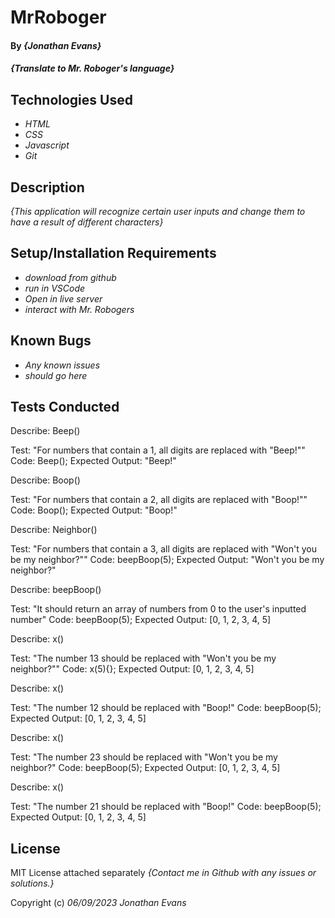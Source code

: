 # MrRoboger

#### By _**{Jonathan Evans}**_

#### _{Translate to Mr. Roboger's language}_

## Technologies Used

- _HTML_
- _CSS_
- _Javascript_
- _Git_

## Description

_{This application will recognize certain user inputs and change them to have a result of different characters}_

## Setup/Installation Requirements

- _download from github_
- _run in VSCode_
- _Open in live server_
- _interact with Mr. Robogers_

## Known Bugs

- _Any known issues_
- _should go here_

## Tests Conducted

Describe: Beep()

Test: "For numbers that contain a 1, all digits are replaced with "Beep!""
Code: Beep();
Expected Output: "Beep!"

Describe: Boop()

Test: "For numbers that contain a 2, all digits are replaced with "Boop!""
Code: Boop();
Expected Output: "Boop!"

Describe: Neighbor()

Test: "For numbers that contain a 3, all digits are replaced with "Won't you be my neighbor?""
Code: beepBoop(5);
Expected Output: "Won't you be my neighbor?"

Describe: beepBoop()

Test: "It should return an array of numbers from 0 to the user's inputted number"
Code: beepBoop(5);
Expected Output: [0, 1, 2, 3, 4, 5]

Describe: x()

Test: "The number 13 should be replaced with "Won't you be my neighbor?""
Code: x(5){};
Expected Output: [0, 1, 2, 3, 4, 5]

Describe: x()

Test: "The number 12 should be replaced with "Boop!"
Code: beepBoop(5);
Expected Output: [0, 1, 2, 3, 4, 5]

Describe: x()

Test: "The number 23 should be replaced with "Won't you be my neighbor?"
Code: beepBoop(5);
Expected Output: [0, 1, 2, 3, 4, 5]

Describe: x()

Test: "The number 21 should be replaced with "Boop!"
Code: beepBoop(5);
Expected Output: [0, 1, 2, 3, 4, 5]

## License

MIT License attached separately
_{Contact me in Github with any issues or solutions.}_

Copyright (c) _06/09/2023_ _Jonathan Evans_
